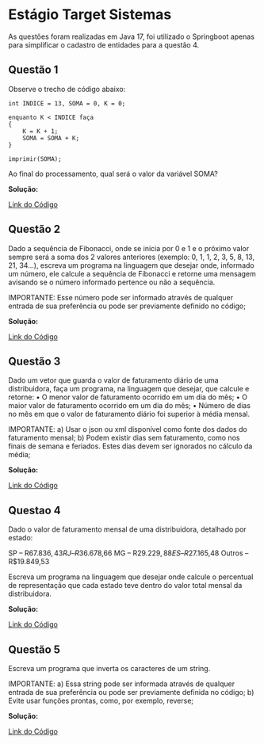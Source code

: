 # Estágio Target Sistemas

As questões foram realizadas em Java 17, foi utilizado o Springboot apenas para simplificar o cadastro de entidades para a questão 4. 

## Questão 1

Observe o trecho de código abaixo:

    int INDICE = 13, SOMA = 0, K = 0;
    
    enquanto K < INDICE faça
    {
        K = K + 1;
        SOMA = SOMA + K;
    }
    
    imprimir(SOMA);


Ao final do processamento, qual será o valor da variável SOMA?

<b>Solução:</b> <p><a href="https://github.com/Makeavel/desafioEntrevistas/blob/targetSistemas2023/src/main/java/com/api/target/service/ResultadoDaSoma.java">Link do Código</a></p>  
## Questão 2

Dado a sequência de Fibonacci, onde se inicia por 0 e 1 e o próximo valor sempre será a soma dos 2 valores anteriores (exemplo: 0, 1, 1, 2, 3, 5, 8, 13, 21, 34...), escreva um programa na linguagem que desejar onde, informado um número, ele calcule a sequência de Fibonacci e retorne uma mensagem avisando se o número informado pertence ou não a sequência.

IMPORTANTE: Esse número pode ser informado através de qualquer entrada de sua preferência ou pode ser previamente definido no código;

<b>Solução:</b> <p><a href="https://github.com/Makeavel/desafioEntrevistas/blob/targetSistemas2023/src/main/java/com/api/target/service/Fibonacci.java">Link do Código</a></p>  
## Questão 3 

Dado um vetor que guarda o valor de faturamento diário de uma distribuidora, faça um programa, na linguagem que desejar, que calcule e retorne: • O menor valor de faturamento ocorrido em um dia do mês; • O maior valor de faturamento ocorrido em um dia do mês; • Número de dias no mês em que o valor de faturamento diário foi superior à média mensal.

IMPORTANTE: a) Usar o json ou xml disponível como fonte dos dados do faturamento mensal; b) Podem existir dias sem faturamento, como nos finais de semana e feriados. Estes dias devem ser ignorados no cálculo da média;

<b>Solução:</b> <p><a href="https://github.com/Makeavel/desafioEntrevistas/blob/targetSistemas2023/src/main/java/com/api/target/service/EstatisticaVendas.java">Link do Código</a></p>  
## Questao 4 

Dado o valor de faturamento mensal de uma distribuidora, detalhado por estado:

SP – R$67.836,43 RJ – R$36.678,66 MG – R$29.229,88 ES – R$27.165,48 Outros – R$19.849,53

Escreva um programa na linguagem que desejar onde calcule o percentual de representação que cada estado teve dentro do valor total mensal da distribuidora.

<b>Solução:</b> <p><a href="https://github.com/Makeavel/desafioEntrevistas/blob/targetSistemas2023/src/main/java/com/api/target/service/PercentualFaturamento.java">Link do Código</a></p>  
## Questão 5

Escreva um programa que inverta os caracteres de um string.

IMPORTANTE: a) Essa string pode ser informada através de qualquer entrada de sua preferência ou pode ser previamente definida no código; b) Evite usar funções prontas, como, por exemplo, reverse;

<b>Solução:</b> <p><a href="https://github.com/Makeavel/desafioEntrevistas/blob/targetSistemas2023/src/main/java/com/api/target/service/InverteString.java">Link do Código</a></p>  
